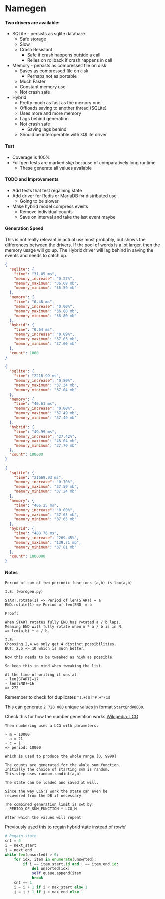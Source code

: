 # Namegen

#### Two drivers are available:

- SQLite - persists as sqlite database
    - Safe storage
    - Slow
    - Crash Resistant
        - Safe if crash happens outside a call
        - Relies on rollback if crash happens in call
- Memory - persists as compressed file on disk
    - Saves as compressed file on disk
        - Perhaps not as portable
    - Much Faster
    - Constant memory use
    - Not crash safe
- Hybrid
    - Pretty much as fast as the memory one
    - Offloads saving to another thread (SQLite)
    - Uses more and more memory
    - Lags behind generation
    - Not crash safe
        - Saving lags behind
    - Should be interoperable with SQLite driver

#### Test

- Coverage is 100%
- Full gen tests are marked _skip_ because of comparatively long runtime
    - These generate all values available

#### TODO and Improvements

- Add tests that test regaining state
- Add driver for Redis or MariaDB for distributed use
    - Going to be slower
- Make hybrid model compress events
    - Remove individual counts
    - Save on interval and take the last event maybe

#### Generation Speed

This is not really relevant in actual use most probably, but shows the differences between the drivers. If the pool of
words is a lot larger, then the memory usage will go up. The Hybrid driver will lag behind in saving the events and
needs to catch up.

```json
{
  "sqlite": {
    "time": "31.05 ms",
    "memory_increase": "0.27%",
    "memory_maximum": "36.68 mb",
    "memory_minimum": "36.59 mb"
  },
  "memory": {
    "time": "0.48 ms",
    "memory_increase": "0.00%",
    "memory_maximum": "36.80 mb",
    "memory_minimum": "36.80 mb"
  },
  "hybrid": {
    "time": "0.64 ms",
    "memory_increase": "0.09%",
    "memory_maximum": "37.03 mb",
    "memory_minimum": "37.00 mb"
  },
  "count": 1000
}
```

```json
{
  "sqlite": {
    "time": "2218.99 ms",
    "memory_increase": "0.80%",
    "memory_maximum": "37.34 mb",
    "memory_minimum": "37.04 mb"
  },
  "memory": {
    "time": "40.61 ms",
    "memory_increase": "0.00%",
    "memory_maximum": "37.49 mb",
    "memory_minimum": "37.49 mb"
  },
  "hybrid": {
    "time": "49.99 ms",
    "memory_increase": "27.42%",
    "memory_maximum": "48.04 mb",
    "memory_minimum": "37.70 mb"
  },
  "count": 100000
}
```

```json
{
  "sqlite": {
    "time": "21669.93 ms",
    "memory_increase": "0.70%",
    "memory_maximum": "37.50 mb",
    "memory_minimum": "37.24 mb"
  },
  "memory": {
    "time": "406.25 ms",
    "memory_increase": "0.00%",
    "memory_maximum": "37.65 mb",
    "memory_minimum": "37.65 mb"
  },
  "hybrid": {
    "time": "488.76 ms",
    "memory_increase": "269.45%",
    "memory_maximum": "139.71 mb",
    "memory_minimum": "37.81 mb"
  },
  "count": 1000000
}
```

#### Notes

```
Period of sum of two periodic functions (a,b) is lcm(a,b)

I.E: (wordgen.py)

START.rotate(1) => Period of len(START) = a
END.rotate(1) => Period of len(END) = b

Proof:

When START rotates fully END has rotated a / b laps.
Meaning END will fully rotate when n * a / b is in N.
=> lcm(a,b) * a / b.

I.E: 
Choosing 2,4 we only get 4 distinct possibilities.
BUT: 2,5 => 10 which is much better.

Now this needs to be tweaked as high as possible.

So keep this in mind when tweaking the list.

At the time of writing it was at 
- len(START)=17
- len(END)=16
=> 272
```

Remember to check for duplicates `^(.+)$[^#]+^\1$`

This can generate `2 720 000` unique values in format `StartEnd#0000`.

Check this for how the number generation works
[Wikipedia, LCG](https://en.wikipedia.org/wiki/Linear_congruential_generator)

```
Then numbering uses a LCG with parameters:

- m = 10000
- a = 21
- c = 1
=> period: 10000

Which is used to produce the whole range [0, 9999]

The counts are generated for the whole sum function.
Initially the choice of starting sum is random.
This step uses random.randint(a,b)

The state can be loaded and saved at will.

Since the way LCG's work the state can even be 
recovered from the DB if necessary.

The combined generation limit is set by:
- PERIOD_OF_SUM_FUNCTION * LCG_M

After which the values will repeat.
```

Previously used this to regain hybrid state instead of _rowid_

````python
# Regain state
cnt = 0
i = next_start
j = next_end
while len(unsorted) > 0:
    for idx, item in enumerate(unsorted):
        if i == item.start.id and j == item.end.id:
            del unsorted[idx]
            self.queue.append(item)
            break
    cnt += 1
    i = i + 1 if i < max_start else 1
    j = j + 1 if j < max_end else 1
````
